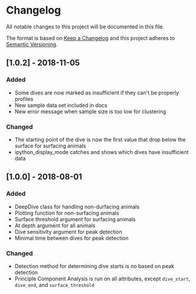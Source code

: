 # Changelog
All notable changes to this project will be documented in this file.

The format is based on [Keep a Changelog](http://keepachangelog.com/en/1.0.0/)
and this project adheres to [Semantic Versioning](http://semver.org/spec/v2.0.0.html).

## [1.0.2] - 2018-11-05
### Added
- Some dives are now marked as insufficient if they can't be properly profiles
- New sample data set included in docs
- New error message when sample size is too low for clustering

### Changed
- The starting point of the dive is now the first value that drop below the surface for surfacing animals
- ipython_display_mode catches and shows which dives have insufficient data


## [1.0.0] - 2018-08-01
### Added
- DeepDive class for handling non-durfacing animals
- Plotting function for non-surfacing animals
- Surface threshold argument for surfacing animals
- At depth argument for all animals
- Dive sensitivity argument for peak detection
- Minimal time between dives for peak detection

### Changed
- Detection method for determining dive starts is no based on peak detection
- Principle Component Analysis is run on all attributes, except ``dive_start``, ``dive_end``, and ``surface_threshold``
